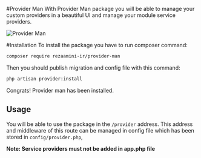 #Provider Man
With Provider Man package you will be able to manage your custom providers in a beautiful UI and manage your module service providers.

![Provider Man](https://aminireza.ir/provider.png)

#Installation
To install the package you have to run composer command:
```bash
composer require rezaamini-ir/provider-man
```
Then you should publish migration and config file with this command:
```bash
php artisan provider:install
```
Congrats! Provider man has been installed.

## Usage
You will be able to use the package in the `/provider` address.
This address and middleware of this route can be managed in config file which has been stored in `config/provider.php`,

**Note: Service providers must not be added in app.php file**
